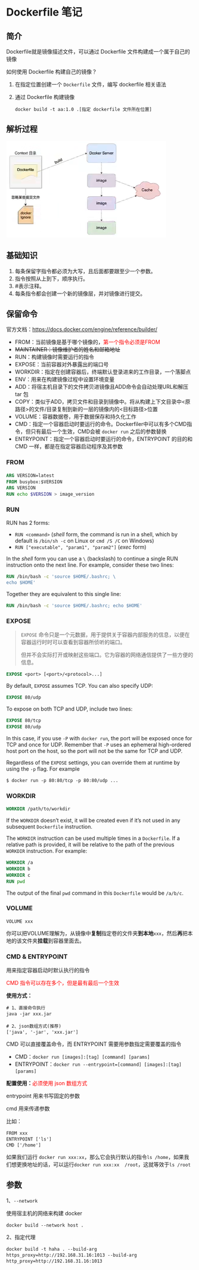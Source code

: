 # Dockerfile 笔记

## 简介

Dockerfile就是镜像描述文件，可以通过 Dockerfile 文件构建成一个属于自己的镜像

如何使用 Dockerfile 构建自己的镜像？

1. 在指定位置创建一个 `Dockerfile` 文件，编写 dockerfile 相关语法

2. 通过 Dockerfile 构建镜像

   ```
   docker build -t aa:1.0 .[指定 dockerfile 文件所在位置]
   ```

## 解析过程

![image-20230104164727609](img/image-20230104164727609.png)

## 基础知识

1. 每条保留字指令都必须为大写，且后面都要跟至少一个参数。
2. 指令按照从上到下，顺序执行。
3. #表示注释。
4. 每条指令都会创建一个新的镜像层，并对镜像进行提交。

## 保留命令

官方文档：https://docs.docker.com/engine/reference/builder/

+ FROM：当前镜像是基于哪个镜像的，<font color="red">第一个指令必须是FROM</font>
+ ~~MAINTAINER：镜像维护者的姓名和邮箱地址~~
+ RUN：构建镜像时需要运行的指令
+ EXPOSE：当前容器对外暴露出的端口号
+ WORKDIR：指定在创建容器后，终端默认登录进来的工作目录，一个落脚点
+ ENV：用来在构建镜像过程中设置环境变量
+ ADD：将宿主机目录下的文件拷贝进镜像且ADD命令会自动处理URL和解压tar
  包
+ COPY：类似于ADD，拷贝文件和目录到镜像中。将从构建上下文目录中<原路径>的文件/目录复制到新的一层的镜像内的<目标路径>位置
+ VOLUME：容器数据卷，用于数据保存和持久化工作
+ CMD：指定一个容器启动时要运行的命令。Dockerfiler中可以有多个CMD指令，但只有最后一个生效，CMD会被 `docker run` 之后的参数替换
+ ENTRYPOINT：指定一个容器启动时要运行的命令，ENTRYPOINT 的目的和 CMD 一样，都是在指定容器启动程序及其参数

### FROM

```dockerfile
ARG VERSION=latest
FROM busybox:$VERSION
ARG VERSION
RUN echo $VERSION > image_version
```

### RUN

RUN has 2 forms:

- `RUN <command>` (*shell* form, the command is run in a shell, which by default is `/bin/sh -c` on Linux or `cmd /S /C` on Windows)
- `RUN ["executable", "param1", "param2"]` (*exec* form)

In the *shell* form you can use a `\` (backslash) to continue a single RUN instruction onto the next line. For example, consider these two lines:

```dockerfile
RUN /bin/bash -c 'source $HOME/.bashrc; \
echo $HOME'
```

Together they are equivalent to this single line:

```dockerfile
RUN /bin/bash -c 'source $HOME/.bashrc; echo $HOME'
```

### EXPOSE

> `EXPOSE` 命令只是一个元数据，用于提供关于容器内部服务的信息，以便在容器运行时时可以查看到容器所侦听的端口。
>
> 但并不会实际打开或映射这些端口。它为容器的网络通信提供了一些方便的信息。

```dockerfile
EXPOSE <port> [<port>/<protocol>...]
```

By default, `EXPOSE` assumes TCP. You can also specify UDP:

```dockerfile
EXPOSE 80/udp
```

To expose on both TCP and UDP, include two lines:

```dockerfile
EXPOSE 80/tcp
EXPOSE 80/udp
```

In this case, if you use `-P` with `docker run`, the port will be exposed once for TCP and once for UDP. Remember that `-P` uses an ephemeral high-ordered host port on the host, so the port will not be the same for TCP and UDP.

Regardless of the `EXPOSE` settings, you can override them at runtime by using the `-p` flag. For example

```dockerfile
$ docker run -p 80:80/tcp -p 80:80/udp ...
```

### WORKDIR

```dockerfile
WORKDIR /path/to/workdir
```

 If the `WORKDIR` doesn’t exist, it will be created even if it’s not used in any subsequent `Dockerfile` instruction.

The `WORKDIR` instruction can be used multiple times in a `Dockerfile`. If a relative path is provided, it will be relative to the path of the previous `WORKDIR` instruction. For example:

```dockerfile
WORKDIR /a
WORKDIR b
WORKDIR c
RUN pwd
```

The output of the final `pwd` command in this `Dockerfile` would be `/a/b/c`.

### VOLUME

```
VOLUME xxx
```

你可以把VOLUME理解为，从镜像中**复制**指定卷的文件夹**到本地**`xxx`，然后**再**把本地的该文件夹**挂载**到容器里面去。

### CMD & ENTRYPOINT

用来指定容器启动时默认执行的指令

<font color=red>CMD 指令可以存在多个，但是最有最后一个生效</font>

**使用方式：**

```shell
# 1、直接命令执行
java -jar xxx.jar

# 2、json数组方式(推荐)
['java', '-jar', 'xxx.jar']
```

CMD 可以直接覆盖命令，而 ENTRYPOINT 需要用参数指定需要覆盖的指令

+ CMD：`docker run [images]:[tag] [command] [params] `
+ ENTRYPOINT：`docker run --entrypoint=[command] [images]:[tag] [params]`

**配置使用：**<font color=red>必须使用 json 数组方式</font>

entrypoint 用来书写固定的参数

cmd 用来传递参数

比如：

```
FROM xxx
ENTRYPOINT ['ls']
CMD ['/home']
```

如果我们运行 `docker run xxx:xx`，那么它会执行默认的指令`ls /home`，如果我们想更换地址的话，可以运行`docker run xxx:xx  /root`，这就等效于`ls /root`

## 参数

1、`--network`

使用宿主机的网络来构建 docker

```shell
docker build --network host .
```

2、指定代理

```shell
docker build -t haha . --build-arg https_proxy=http://192.168.31.16:1013 --build-arg http_proxy=http://192.168.31.16:1013
```

